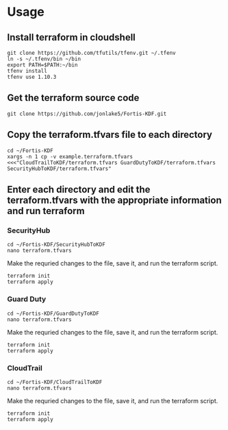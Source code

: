 # Usage

## Install terraform in cloudshell

```
git clone https://github.com/tfutils/tfenv.git ~/.tfenv
ln -s ~/.tfenv/bin ~/bin
export PATH=$PATH:~/bin
tfenv install
tfenv use 1.10.3
```

## Get the terraform source code

```
git clone https://github.com/jonlake5/Fortis-KDF.git
```

## Copy the terraform.tfvars file to each directory

```
cd ~/Fortis-KDF
xargs -n 1 cp -v example.terraform.tfvars <<<"CloudTrailToKDF/terraform.tfvars GuardDutyToKDF/terraform.tfvars SecurityHubToKDF/terraform.tfvars"
```

## Enter each directory and edit the terraform.tfvars with the appropriate information and run terraform

### SecurityHub

```
cd ~/Fortis-KDF/SecurityHubToKDF
nano terraform.tfvars
```

Make the requried changes to the file, save it, and run the terraform script.

```
terraform init
terraform apply
```

### Guard Duty

```
cd ~/Fortis-KDF/GuardDutyToKDF
nano terraform.tfvars
```

Make the requried changes to the file, save it, and run the terraform script.

```
terraform init
terraform apply
```

### CloudTrail

```
cd ~/Fortis-KDF/CloudTrailToKDF
nano terraform.tfvars
```

Make the requried changes to the file, save it, and run the terraform script.

```
terraform init
terraform apply
```
